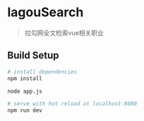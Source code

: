 # lagouSearch

> 拉勾网全文检索vue相关职业

## Build Setup

``` bash
# install dependencies
npm install

node app.js

# serve with hot reload at localhost:8080
npm run dev


```
